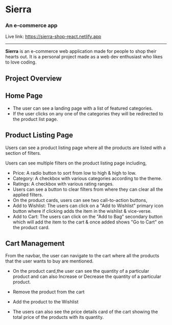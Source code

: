 # Sierra 
### An e-commerce app 

Live link: <a href="https://sierra-shop-react.netlify.app/">https://sierra-shop-react.netlify.app</a>
<hr>
<strong>Sierra</strong> is an e-commerce web application made for people to shop their hearts out. It is a personal project made as a web dev enthusiast who likes to love coding.

## Project Overview
## Home Page
- The user can see a landing page with a list of featured categories.
- If the user clicks on any one of the categories they will be redirected to the product list page.
## Product Listing Page
Users can see a product listing page where all the products are listed with a section of filters.

Users can see multiple filters on the product listing page including,

- Price: A radio button to sort from low to high & high to low.
- Category: A checkbox with various categories according to the theme.
- Ratings: A checkbox with various rating ranges.
- Users can see a button to clear filters from where they can clear all the applied filters.
- On the product cards, users can see two call-to-action buttons,
- Add to Wishlist: The users can click on a "Add to Wishlist" primary icon button where if clicking adds the item in the wishlist & vice-verse.
- Add to Cart: The users can click on the "Add to Bag" secondary button which will add the item to the cart & once added shows "Go to Cart" on the product card.

## Cart Management
From the navbar, the user can navigate to the cart where all the products that the user wants to buy are mentioned.
- On the product card,the user can see the quantity of a particular product and can also Increase or Decrease the quantity of a particular product.

- Remove the product from the cart

- Add the product to the Wishlist

- The users can also see the price details card of the cart showing the total price of the products with its quantity.
